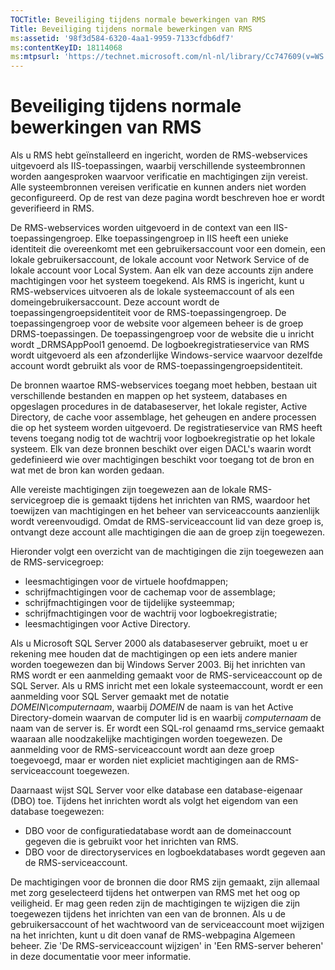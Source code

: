 ```yaml
---
TOCTitle: Beveiliging tijdens normale bewerkingen van RMS
Title: Beveiliging tijdens normale bewerkingen van RMS
ms:assetid: '98f3d584-6320-4aa1-9959-7133cfdb6df7'
ms:contentKeyID: 18114068
ms:mtpsurl: 'https://technet.microsoft.com/nl-nl/library/Cc747609(v=WS.10)'
---
```


Beveiliging tijdens normale bewerkingen van RMS
===============================================

Als u RMS hebt geïnstalleerd en ingericht, worden de RMS-webservices uitgevoerd als IIS-toepassingen, waarbij verschillende systeembronnen worden aangesproken waarvoor verificatie en machtigingen zijn vereist. Alle systeembronnen vereisen verificatie en kunnen anders niet worden geconfigureerd. Op de rest van deze pagina wordt beschreven hoe er wordt geverifieerd in RMS.

De RMS-webservices worden uitgevoerd in de context van een IIS-toepassingengroep. Elke toepassingengroep in IIS heeft een unieke identiteit die overeenkomt met een gebruikersaccount voor een domein, een lokale gebruikersaccount, de lokale account voor Network Service of de lokale account voor Local System. Aan elk van deze accounts zijn andere machtigingen voor het systeem toegekend. Als RMS is ingericht, kunt u RMS-webservices uitvoeren als de lokale systeemaccount of als een domeingebruikersaccount. Deze account wordt de toepassingengroepsidentiteit voor de RMS-toepassingengroep. De toepassingengroep voor de website voor algemeen beheer is de groep DRMS-toepassingen. De toepassingengroep voor de website die u inricht wordt \_DRMSAppPool1 genoemd. De logboekregistratieservice van RMS wordt uitgevoerd als een afzonderlijke Windows-service waarvoor dezelfde account wordt gebruikt als voor de RMS-toepassingengroepsidentiteit.

De bronnen waartoe RMS-webservices toegang moet hebben, bestaan uit verschillende bestanden en mappen op het systeem, databases en opgeslagen procedures in de databaseserver, het lokale register, Active Directory, de cache voor assemblage, het geheugen en andere processen die op het systeem worden uitgevoerd. De registratieservice van RMS heeft tevens toegang nodig tot de wachtrij voor logboekregistratie op het lokale systeem. Elk van deze bronnen beschikt over eigen DACL's waarin wordt gedefinieerd wie over machtigingen beschikt voor toegang tot de bron en wat met de bron kan worden gedaan.

Alle vereiste machtigingen zijn toegewezen aan de lokale RMS-servicegroep die is gemaakt tijdens het inrichten van RMS, waardoor het toewijzen van machtigingen en het beheer van serviceaccounts aanzienlijk wordt vereenvoudigd. Omdat de RMS-serviceaccount lid van deze groep is, ontvangt deze account alle machtigingen die aan de groep zijn toegewezen.

Hieronder volgt een overzicht van de machtigingen die zijn toegewezen aan de RMS-servicegroep:

-   leesmachtigingen voor de virtuele hoofdmappen;
-   schrijfmachtigingen voor de cachemap voor de assemblage;
-   schrijfmachtigingen voor de tijdelijke systeemmap;
-   schrijfmachtigingen voor de wachtrij voor logboekregistratie;
-   leesmachtigingen voor Active Directory.

Als u Microsoft SQL Server 2000 als databaseserver gebruikt, moet u er rekening mee houden dat de machtigingen op een iets andere manier worden toegewezen dan bij Windows Server 2003. Bij het inrichten van RMS wordt er een aanmelding gemaakt voor de RMS-serviceaccount op de SQL Server. Als u RMS inricht met een lokale systeemaccount, wordt er een aanmelding voor SQL Server gemaakt met de notatie *DOMEIN\\computernaam*, waarbij *DOMEIN* de naam is van het Active Directory-domein waarvan de computer lid is en waarbij *computernaam* de naam van de server is. Er wordt een SQL-rol genaamd rms\_service gemaakt waaraan alle noodzakelijke machtigingen worden toegewezen. De aanmelding voor de RMS-serviceaccount wordt aan deze groep toegevoegd, maar er worden niet expliciet machtigingen aan de RMS-serviceaccount toegewezen.

Daarnaast wijst SQL Server voor elke database een database-eigenaar (DBO) toe. Tijdens het inrichten wordt als volgt het eigendom van een database toegewezen:

-   DBO voor de configuratiedatabase wordt aan de domeinaccount gegeven die is gebruikt voor het inrichten van RMS.
-   DBO voor de directoryservices en logboekdatabases wordt gegeven aan de RMS-serviceaccount.

De machtigingen voor de bronnen die door RMS zijn gemaakt, zijn allemaal met zorg geselecteerd tijdens het ontwerpen van RMS met het oog op veiligheid. Er mag geen reden zijn de machtigingen te wijzigen die zijn toegewezen tijdens het inrichten van een van de bronnen. Als u de gebruikersaccount of het wachtwoord van de serviceaccount moet wijzigen na het inrichten, kunt u dit doen vanaf de RMS-webpagina Algemeen beheer. Zie 'De RMS-serviceaccount wijzigen' in 'Een RMS-server beheren' in deze documentatie voor meer informatie.
